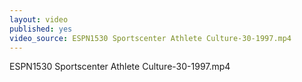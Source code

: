 ```yaml
---
layout: video
published: yes
video_source: ESPN1530 Sportscenter Athlete Culture-30-1997.mp4
---
```

ESPN1530 Sportscenter Athlete Culture-30-1997.mp4
